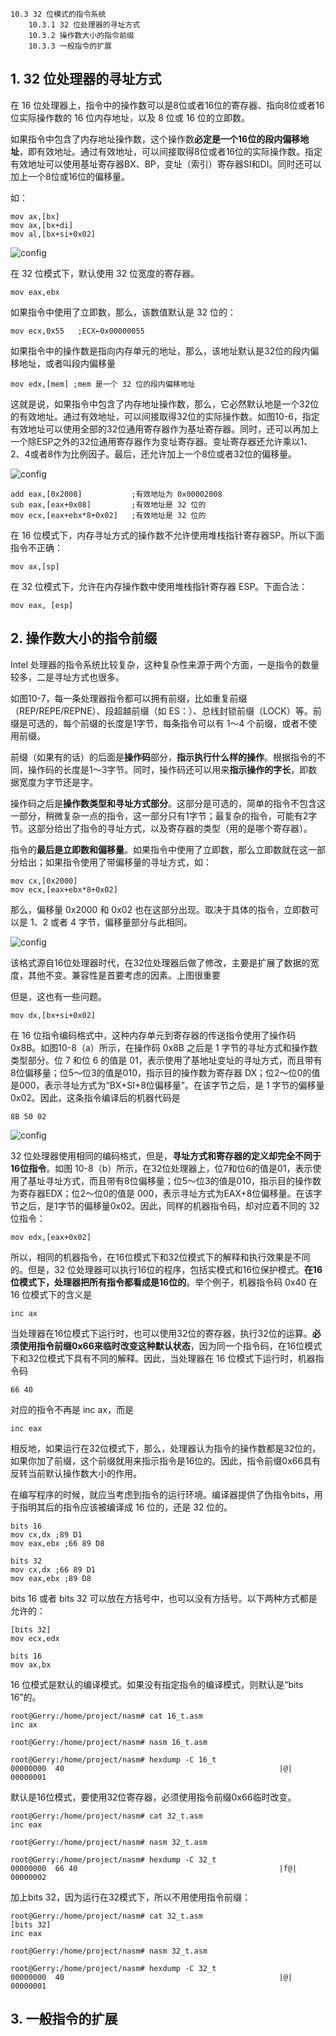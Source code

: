 ```
10.3 32 位模式的指令系统
    10.3.1 32 位处理器的寻址方式
    10.3.2 操作数大小的指令前缀
    10.3.3 一般指令的扩展
```

## 1. 32 位处理器的寻址方式

在 16 位处理器上，指令中的操作数可以是8位或者16位的寄存器、指向8位或者16位实际操作数的 16 位内存地址，以及 8 位或 16 位的立即数。

如果指令中包含了内存地址操作数，这个操作数**必定是一个16位的段内偏移地址**，即有效地址。通过有效地址，可以间接取得8位或者16位的实际操作数。指定有效地址可以使用基址寄存器BX、BP，变址（索引）寄存器SI和DI。同时还可以加上一个8位或16位的偏移量。

如：

```
mov ax,[bx]
mov ax,[bx+di]
mov al,[bx+si+0x02]
```

![config](images/5.png)

在 32 位模式下，默认使用 32 位宽度的寄存器。

```
mov eax,ebx
```

如果指令中使用了立即数，那么，该数值默认是 32 位的：

```
mov ecx,0x55   ;ECX←0x00000055
```

如果指令中的操作数是指向内存单元的地址，那么，该地址默认是32位的段内偏移地址，或者叫段内偏移量

```
mov edx,[mem] ;mem 是一个 32 位的段内偏移地址
```

这就是说，如果指令中包含了内存地址操作数，那么，它必然默认地是一个32位的有效地址。通过有效地址，可以间接取得32位的实际操作数。如图10-6，指定有效地址可以使用全部的32位通用寄存器作为基址寄存器。同时，还可以再加上一个除ESP之外的32位通用寄存器作为变址寄存器。变址寄存器还允许乘以1、2、4或者8作为比例因子。最后，还允许加上一个8位或者32位的偏移量。

![config](images/6.png)

```
add eax,[0x2008]           ;有效地址为 0x00002008
sub eax,[eax+0x08]         ;有效地址是 32 位的
mov ecx,[eax+ebx*8+0x02]   ;有效地址是 32 位的
```

在 16 位模式下，内存寻址方式的操作数不允许使用堆栈指针寄存器SP。所以下面指令不正确：

```
mov ax,[sp]
```

在 32 位模式下，允许在内存操作数中使用堆栈指针寄存器 ESP。下面合法：

```
mov eax, [esp]
```

## 2. 操作数大小的指令前缀

Intel 处理器的指令系统比较复杂，这种复杂性来源于两个方面，一是指令的数量较多，二是寻址方式也很多。

如图10-7，每一条处理器指令都可以拥有前缀，比如重复前缀（REP/REPE/REPNE）、段超越前缀（如 ES：）、总线封锁前缀（LOCK）等。前缀是可选的，每个前缀的长度是1字节，每条指令可以有 1～4 个前缀，或者不使用前缀。

前缀（如果有的话）的后面是**操作码**部分，**指示执行什么样的操作**。根据指令的不同，操作码的长度是1～3字节。同时，操作码还可以用来**指示操作的字长**，即数据宽度为字节还是字。

操作码之后是**操作数类型和寻址方式部分**。这部分是可选的，简单的指令不包含这一部分，稍微复杂一点的指令，这一部分只有1字节；最复杂的指令，可能有2字节。这部分给出了指令的寻址方式，以及寄存器的类型（用的是哪个寄存器）。

指令的**最后是立即数和偏移量**。如果指令中使用了立即数，那么立即数就在这一部分给出；如果指令使用了带偏移量的寻址方式，如：

```
mov cx,[0x2000]
mov ecx,[eax+ebx*8+0x02]
```

那么，偏移量 0x2000 和 0x02 也在这部分出现。取决于具体的指令，立即数可以是 1、2 或者 4 字节，偏移量部分与此相同。

![config](images/7.png)

该格式源自16位处理器时代，在32位处理器后做了修改，主要是扩展了数据的宽度，其他不变。兼容性是首要考虑的因素。上图很重要

但是，这也有一些问题。

```
mov dx,[bx+si+0x02]
```

在 16 位指令编码格式中，这种内存单元到寄存器的传送指令使用了操作码0x8B。如图10-8（a）所示，在操作码 0x8B 之后是 1 字节的寻址方式和操作数类型部分。位 7 和位 6 的值是 01，表示使用了基地址变址的寻址方式，而且带有8位偏移量；位5～位3的值是010，指示目的操作数为寄存器 DX；位2～位0的值是000，表示寻址方式为“BX+SI+8位偏移量”。在该字节之后，是 1 字节的偏移量 0x02。因此，这条指令编译后的机器代码是

```
8B 50 02
```

![config](images/8.png)

32 位处理器使用相同的编码格式，但是，**寻址方式和寄存器的定义却完全不同于16位指令**。如图 10-8（b）所示，在32位处理器上，位7和位6的值是01，表示使用了基址寻址方式，而且带有8位偏移量；位5～位3的值是010，指示目的操作数为寄存器EDX；位2～位0的值是 000，表示寻址方式为EAX+8位偏移量。在该字节之后，是1字节的偏移量0x02。因此，同样的机器指令码，却对应着不同的 32 位指令：

```
mov edx,[eax+0x02]
```

所以，相同的机器指令，在16位模式下和32位模式下的解释和执行效果是不同的。但是，32 位处理器可以执行16位的程序，包括实模式和16位保护模式。**在16位模式下，处理器把所有指令都看成是16位的**。举个例子，机器指令码 0x40 在 16 位模式下的含义是

```
inc ax
```

当处理器在16位模式下运行时，也可以使用32位的寄存器，执行32位的运算。**必须使用指令前缀0x66来临时改变这种默认状态**，因为同一个指令码，在16位模式下和32位模式下具有不同的解释。因此，当处理器在 16 位模式下运行时，机器指令码

```
66 40
```

对应的指令不再是 inc ax，而是

```
inc eax
```

相反地，如果运行在32位模式下，那么，处理器认为指令的操作数都是32位的，如果你加了前缀，这个前缀就用来指示指令是16位的。因此，指令前缀0x66具有反转当前默认操作数大小的作用。

在编写程序的时候，就应当考虑到指令的运行环境。编译器提供了伪指令bits，用于指明其后的指令应该被编译成 16 位的，还是 32 位的。

```
bits 16
mov cx,dx ;89 D1
mov eax,ebx ;66 89 D8

bits 32
mov cx,dx ;66 89 D1
mov eax,ebx ;89 D8
```

bits 16 或者 bits 32 可以放在方括号中，也可以没有方括号。以下两种方式都是允许的：

```
[bits 32]
mov ecx,edx

bits 16
mov ax,bx
```

16 位模式是默认的编译模式。如果没有指定指令的编译模式，则默认是“bits 16”的。

```
root@Gerry:/home/project/nasm# cat 16_t.asm 
inc ax

root@Gerry:/home/project/nasm# nasm 16_t.asm 

root@Gerry:/home/project/nasm# hexdump -C 16_t
00000000  40                                                |@|
00000001
```

默认是16位模式，要使用32位寄存器，必须使用指令前缀0x66临时改变。

```
root@Gerry:/home/project/nasm# cat 32_t.asm 
inc eax

root@Gerry:/home/project/nasm# nasm 32_t.asm 

root@Gerry:/home/project/nasm# hexdump -C 32_t
00000000  66 40                                             |f@|
00000002
```

加上bits 32，因为运行在32模式下，所以不用使用指令前缀：

```
root@Gerry:/home/project/nasm# cat 32_t.asm 
[bits 32]
inc eax

root@Gerry:/home/project/nasm# nasm 32_t.asm 

root@Gerry:/home/project/nasm# hexdump -C 32_t
00000000  40                                                |@|
00000001
```

## 3. 一般指令的扩展

